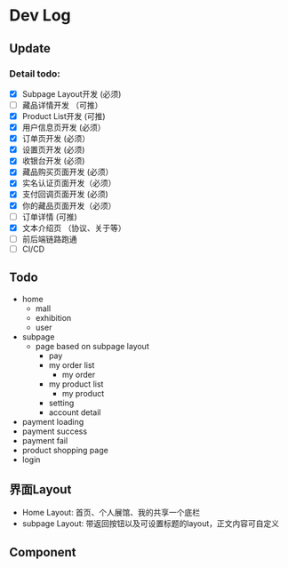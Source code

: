 # Dev Log

## Update
### Detail todo:
- [x] Subpage Layout开发 (必须)
- [ ] 藏品详情开发 （可推）
- [x] Product List开发 (可推)
- [x] 用户信息页开发 (必须）
- [x] 订单页开发 (必须）
- [x] 设置页开发 (必须)
- [x] 收银台开发 (必须)
- [x] 藏品购买页面开发 (必须）
- [x] 实名认证页面开发（必须）
- [x] 支付回调页面开发 (必须)
- [x] 你的藏品页面开发（必须）
- [ ] 订单详情 (可推)
- [x] 文本介绍页 （协议、关于等）
- [ ] 前后端链路跑通
- [ ] CI/CD

## Todo
* home
  * mall
  * exhibition
  * user
* subpage
  * page based on subpage layout
    * pay
    * my order list
      * my order
    * my product list
      * my product
    * setting
    * account detail
* payment loading
* payment success
* payment fail
* product shopping page
* login


## 界面Layout

* Home Layout: 首页、个人展馆、我的共享一个底栏
* subpage Layout: 带返回按钮以及可设置标题的layout，正文内容可自定义


## Component

